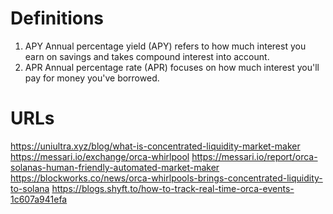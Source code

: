 # Definitions
1.  APY
Annual percentage yield (APY) refers to how much interest you earn on savings and takes compound interest into account. 
2.  APR
Annual percentage rate (APR) focuses on how much interest you'll pay for money you've borrowed.

# URLs
https://uniultra.xyz/blog/what-is-concentrated-liquidity-market-maker
https://messari.io/exchange/orca-whirlpool
https://messari.io/report/orca-solanas-human-friendly-automated-market-maker
https://blockworks.co/news/orca-whirlpools-brings-concentrated-liquidity-to-solana
https://blogs.shyft.to/how-to-track-real-time-orca-events-1c607a941efa
